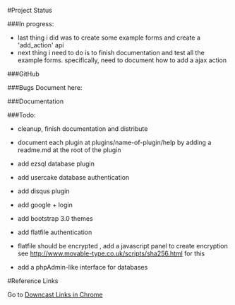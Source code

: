 #Project Status


###In progress:

* last thing i did was to create some example forms and create a 'add_action' api
* next thing i need to do is to finish documentation and test all the example forms.
specifically, need to document how to add a ajax action



###GitHub


###Bugs
Document here:



###Documentation




###Todo:

* cleanup, finish documentation and distribute
* document each plugin at plugins/name-of-plugin/help by adding a readme.md at the root of the plugin
* add ezsql database plugin
* add usercake database authentication
* add disqus plugin
* add google + login 
* add bootstrap 3.0 themes
* add flatfile authentication
* flatfile should be encrypted , add a javascript panel to create encryption 
see http://www.movable-type.co.uk/scripts/sha256.html for this

* add a phpAdmin-like interface for databases

#Reference Links

Go to [Downcast Links in Chrome](chrome://bookmarks/#39839)

